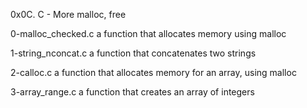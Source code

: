 0x0C. C - More malloc, free

0-malloc_checked.c	a function that allocates memory using malloc

1-string_nconcat.c	a function that concatenates two strings

2-calloc.c	a function that allocates memory for an array, using malloc

3-array_range.c	a function that creates an array of integers

